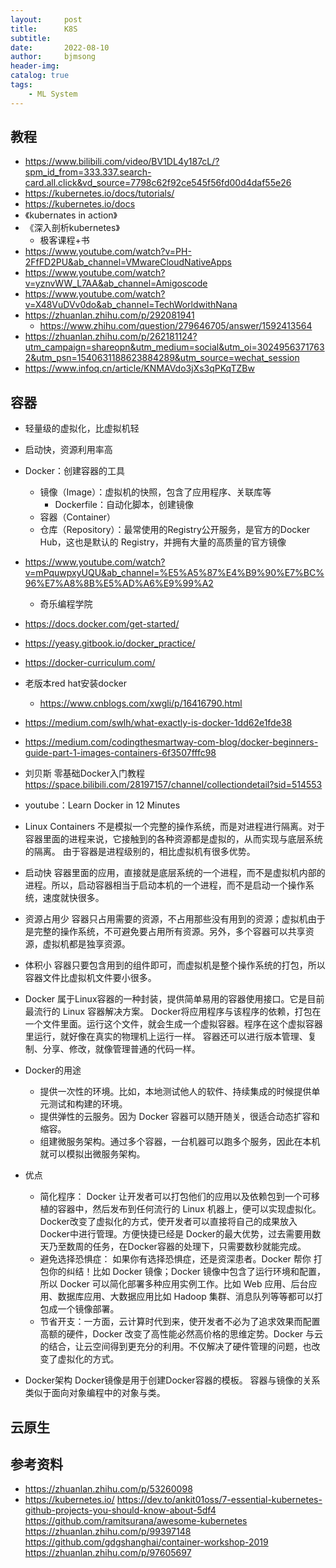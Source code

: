 ```yaml
---
layout:     post
title:      K8S
subtitle:   
date:       2022-08-10
author:     bjmsong
header-img: 
catalog: true
tags:
    - ML System
---
```

## 教程
- https://www.bilibili.com/video/BV1DL4y187cL/?spm_id_from=333.337.search-card.all.click&vd_source=7798c62f92ce545f56fd00d4daf55e26
- https://kubernetes.io/docs/tutorials/
- https://kubernetes.io/docs
- 《kubernates in action》
- 《深入剖析kubernetes》
    - 极客课程+书
- https://www.youtube.com/watch?v=PH-2FfFD2PU&ab_channel=VMwareCloudNativeApps
- https://www.youtube.com/watch?v=yznvWW_L7AA&ab_channel=Amigoscode
- https://www.youtube.com/watch?v=X48VuDVv0do&ab_channel=TechWorldwithNana
- https://zhuanlan.zhihu.com/p/292081941
    - https://www.zhihu.com/question/279646705/answer/1592413564
- https://zhuanlan.zhihu.com/p/262181124?utm_campaign=shareopn&utm_medium=social&utm_oi=30249563717632&utm_psn=1540631188623884289&utm_source=wechat_session
- https://www.infoq.cn/article/KNMAVdo3jXs3qPKqTZBw

## 容器
- 轻量级的虚拟化，比虚拟机轻
- 启动快，资源利用率高
- Docker：创建容器的工具
    - 镜像（Image）：虚拟机的快照，包含了应用程序、关联库等
        - Dockerfile：自动化脚本，创建镜像
    - 容器（Container）
    - 仓库（Repository）：最常使用的Registry公开服务，是官方的Docker Hub，这也是默认的 Registry，并拥有大量的高质量的官方镜像
- https://www.youtube.com/watch?v=mPquwpxyUQU&ab_channel=%E5%A5%87%E4%B9%90%E7%BC%96%E7%A8%8B%E5%AD%A6%E9%99%A2
    - 奇乐编程学院
- https://docs.docker.com/get-started/
- https://yeasy.gitbook.io/docker_practice/
- https://docker-curriculum.com/
- 老版本red hat安装docker
    - https://www.cnblogs.com/xwgli/p/16416790.html
- https://medium.com/swlh/what-exactly-is-docker-1dd62e1fde38
- https://medium.com/codingthesmartway-com-blog/docker-beginners-guide-part-1-images-containers-6f3507fffc98
- 刘贝斯 零基础Docker入门教程
https://space.bilibili.com/28197157/channel/collectiondetail?sid=514553
- youtube：Learn Docker in 12 Minutes 
- Linux Containers
不是模拟一个完整的操作系统，而是对进程进行隔离。对于容器里面的进程来说，它接触到的各种资源都是虚拟的，从而实现与底层系统的隔离。
由于容器是进程级别的，相比虚拟机有很多优势。
- 启动快
容器里面的应用，直接就是底层系统的一个进程，而不是虚拟机内部的进程。所以，启动容器相当于启动本机的一个进程，而不是启动一个操作系统，速度就快很多。
- 资源占用少
容器只占用需要的资源，不占用那些没有用到的资源；虚拟机由于是完整的操作系统，不可避免要占用所有资源。另外，多个容器可以共享资源，虚拟机都是独享资源。
- 体积小
容器只要包含用到的组件即可，而虚拟机是整个操作系统的打包，所以容器文件比虚拟机文件要小很多。

- Docker
属于Linux容器的一种封装，提供简单易用的容器使用接口。它是目前最流行的 Linux 容器解决方案。
Docker将应用程序与该程序的依赖，打包在一个文件里面。运行这个文件，就会生成一个虚拟容器。程序在这个虚拟容器里运行，就好像在真实的物理机上运行一样。
容器还可以进行版本管理、复制、分享、修改，就像管理普通的代码一样。

- Docker的用途
    - 提供一次性的环境。比如，本地测试他人的软件、持续集成的时候提供单元测试和构建的环境。
    - 提供弹性的云服务。因为 Docker 容器可以随开随关，很适合动态扩容和缩容。
    - 组建微服务架构。通过多个容器，一台机器可以跑多个服务，因此在本机就可以模拟出微服务架构。

- 优点
    - 简化程序：
    Docker 让开发者可以打包他们的应用以及依赖包到一个可移植的容器中，然后发布到任何流行的 Linux 机器上，便可以实现虚拟化。
    Docker改变了虚拟化的方式，使开发者可以直接将自己的成果放入Docker中进行管理。方便快捷已经是 Docker的最大优势，过去需要用数天乃至数周的任务，在Docker容器的处理下，只需要数秒就能完成。
    - 避免选择恐惧症：
    如果你有选择恐惧症，还是资深患者。Docker 帮你  打包你的纠结！比如 Docker 镜像；Docker 镜像中包含了运行环境和配置，
    所以 Docker 可以简化部署多种应用实例工作。比如 Web 应用、后台应用、数据库应用、大数据应用比如 Hadoop 集群、消息队列等等都可以打包成一个镜像部署。
    - 节省开支：一方面，云计算时代到来，使开发者不必为了追求效果而配置高额的硬件，Docker 改变了高性能必然高价格的思维定势。Docker 与云的结合，让云空间得到更充分的利用。不仅解决了硬件管理的问题，也改变了虚拟化的方式。

- Docker架构
Docker镜像是用于创建Docker容器的模板。
容器与镜像的关系类似于面向对象编程中的对象与类。

## 云原生

## 参考资料
- https://zhuanlan.zhihu.com/p/53260098
- https://kubernetes.io/
https://dev.to/ankit01oss/7-essential-kubernetes-github-projects-you-should-know-about-5df4
https://github.com/ramitsurana/awesome-kubernetes
https://zhuanlan.zhihu.com/p/99397148
https://github.com/gdgshanghai/container-workshop-2019
https://zhuanlan.zhihu.com/p/97605697

